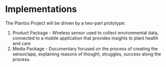 # Implementations
The Plantos Project will be driven by a two-part prototype:
1. Product Package - Wireless sensor used to collect environmental data, connected to a mobile application that provides insights to plant health and care
2. Media Package - Documentary focused on the process of creating the sensor/app, explaining reasons of thought, struggles, success along the process. 